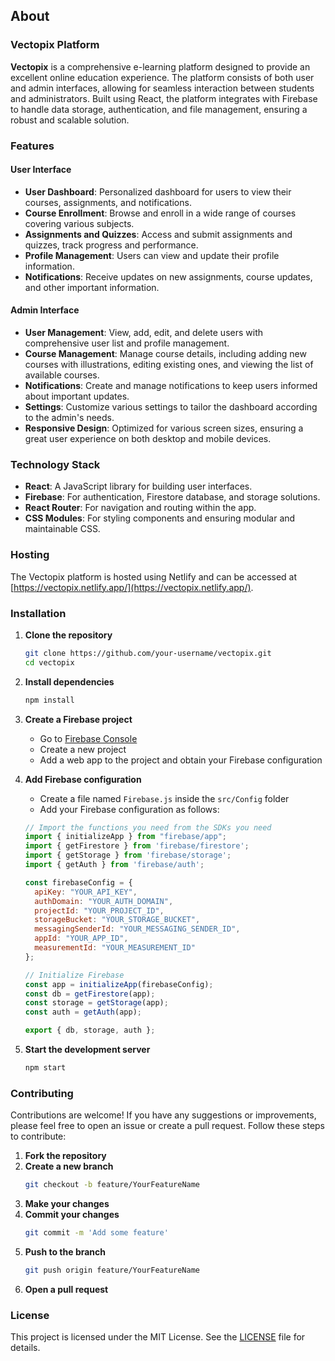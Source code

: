 
## About

### Vectopix Platform

**Vectopix** is a comprehensive e-learning platform designed to provide an excellent online education experience. The platform consists of both user and admin interfaces, allowing for seamless interaction between students and administrators. Built using React, the platform integrates with Firebase to handle data storage, authentication, and file management, ensuring a robust and scalable solution.

### Features

#### User Interface

- **User Dashboard**: Personalized dashboard for users to view their courses, assignments, and notifications.
- **Course Enrollment**: Browse and enroll in a wide range of courses covering various subjects.
- **Assignments and Quizzes**: Access and submit assignments and quizzes, track progress and performance.
- **Profile Management**: Users can view and update their profile information.
- **Notifications**: Receive updates on new assignments, course updates, and other important information.

#### Admin Interface

- **User Management**: View, add, edit, and delete users with comprehensive user list and profile management.
- **Course Management**: Manage course details, including adding new courses with illustrations, editing existing ones, and viewing the list of available courses.
- **Notifications**: Create and manage notifications to keep users informed about important updates.
- **Settings**: Customize various settings to tailor the dashboard according to the admin's needs.
- **Responsive Design**: Optimized for various screen sizes, ensuring a great user experience on both desktop and mobile devices.

### Technology Stack

- **React**: A JavaScript library for building user interfaces.
- **Firebase**: For authentication, Firestore database, and storage solutions.
- **React Router**: For navigation and routing within the app.
- **CSS Modules**: For styling components and ensuring modular and maintainable CSS.

### Hosting

The Vectopix platform is hosted using Netlify and can be accessed at [https://vectopix.netlify.app/](https://vectopix.netlify.app/).

### Installation

1. **Clone the repository**
    ```sh
    git clone https://github.com/your-username/vectopix.git
    cd vectopix
    ```

2. **Install dependencies**
    ```sh
    npm install
    ```

3. **Create a Firebase project**
    - Go to [Firebase Console](https://console.firebase.google.com/)
    - Create a new project
    - Add a web app to the project and obtain your Firebase configuration

4. **Add Firebase configuration**
    - Create a file named `Firebase.js` inside the `src/Config` folder
    - Add your Firebase configuration as follows:
    ```javascript
    // Import the functions you need from the SDKs you need
    import { initializeApp } from "firebase/app";
    import { getFirestore } from 'firebase/firestore';
    import { getStorage } from 'firebase/storage';
    import { getAuth } from 'firebase/auth';

    const firebaseConfig = {
      apiKey: "YOUR_API_KEY",
      authDomain: "YOUR_AUTH_DOMAIN",
      projectId: "YOUR_PROJECT_ID",
      storageBucket: "YOUR_STORAGE_BUCKET",
      messagingSenderId: "YOUR_MESSAGING_SENDER_ID",
      appId: "YOUR_APP_ID",
      measurementId: "YOUR_MEASUREMENT_ID"
    };

    // Initialize Firebase
    const app = initializeApp(firebaseConfig);
    const db = getFirestore(app);
    const storage = getStorage(app);
    const auth = getAuth(app);

    export { db, storage, auth };
    ```

5. **Start the development server**
    ```sh
    npm start
    ```

### Contributing

Contributions are welcome! If you have any suggestions or improvements, please feel free to open an issue or create a pull request. Follow these steps to contribute:

1. **Fork the repository**
2. **Create a new branch**
    ```sh
    git checkout -b feature/YourFeatureName
    ```
3. **Make your changes**
4. **Commit your changes**
    ```sh
    git commit -m 'Add some feature'
    ```
5. **Push to the branch**
    ```sh
    git push origin feature/YourFeatureName
    ```
6. **Open a pull request**

### License

This project is licensed under the MIT License. See the [LICENSE](LICENSE) file for details.

